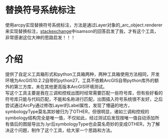 # 替换符号系统标注
使用arcpy实现替换符号系统标注，方法是通过Layer对象的_arc_object.renderer来实现替换标注，[stackexchange](https://gis.stackexchange.com/questions/259673/how-to-change-or-assign-arcmap-layer-symbology-type-from-python)中isamson的回答启发了我，才有这个工具，非常感谢这位大神的思路启发！！！
# 介绍
提供了自定义工具箱形式和python工具箱两种，两种工具箱使用方法相同，开发环境为ArcGIS10.2.2自带的python27，工具不依赖ArcGIS自带python库外的额外的第三方库，未在其他更高版本ArcGIS环境测试。<br />写这个工具主要是我在三调和控规出图时经常需要匹配一些符号库，但有些好看的符号库只能与代码匹配，不能和名称进行匹配，出图插入符号系统很不友好，之后尝试通过ArcPy通过修改Layer的Label属性，发现了懵逼的地方，symbologyType莫名其妙被归为了OTHER，但很明显，诸如三调和控规的symbology结构完全是唯一值，不仅如此，经过测试后发现按唯一值自动添加所有值后的图层导出为.lyr后symbologyType也会莫名奇妙的变成OTHER，为了解决这个问题，制作了这个工具，给大家一个思路和方法。
